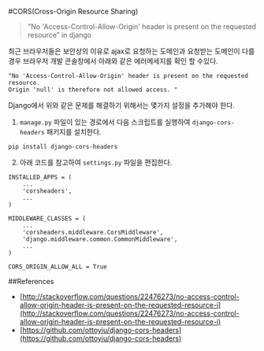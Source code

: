 #CORS(Cross-Origin Resource Sharing)

> “No 'Access-Control-Allow-Origin' header is present on the requested resource” in django

최근 브라우저들은 보안상의 이유로 ajax로 요청하는 도메인과 요청받는 도메인이 다를 경우 브라우저 개발 콘솔창에서 아래와 같은 에러메세지를 확인 할 수있다.

```
"No 'Access-Control-Allow-Origin' header is present on the requested resource.
Origin 'null' is therefore not allowed access. "
```

Django에서 위와 같은 문제를 해결하기 위해서는 몇가지 설정을 추가해야 한다.

1. `manage.py` 파일이 있는 경로에서 다음 스크립트를 실행하여 `django-cors-headers` 패키지를 설치한다.

  ```
  pip install django-cors-headers
  ```
  
2. 아래 코드를 참고하여 `settings.py` 파일을 편집한다.

  ```
  INSTALLED_APPS = (
      ...
      'corsheaders',
      ...
  )
  
  MIDDLEWARE_CLASSES = (
      ...
      'corsheaders.middleware.CorsMiddleware',
      'django.middleware.common.CommonMiddleware',
      ...
  )
  
  CORS_ORIGIN_ALLOW_ALL = True 
  ```
  
##References
* [http://stackoverflow.com/questions/22476273/no-access-control-allow-origin-header-is-present-on-the-requested-resource-i](http://stackoverflow.com/questions/22476273/no-access-control-allow-origin-header-is-present-on-the-requested-resource-i)
* [https://github.com/ottoyiu/django-cors-headers](https://github.com/ottoyiu/django-cors-headers)
